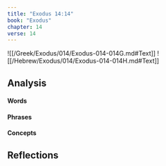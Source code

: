 ```yaml
---
title: "Exodus 14:14"
book: "Exodus"
chapter: 14
verse: 14
---
```

![[/Greek/Exodus/014/Exodus-014-014G.md#Text]]
![[/Hebrew/Exodus/014/Exodus-014-014H.md#Text]]

## Analysis

#### Words

#### Phrases

#### Concepts

## Reflections
